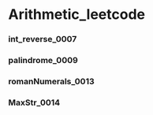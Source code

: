 # Arithmetic_leetcode
### int_reverse_0007

### palindrome_0009

### romanNumerals_0013

### MaxStr_0014



